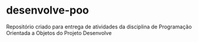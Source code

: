 # desenvolve-poo
Repositório criado para entrega de atividades da disciplina de Programação Orientada a Objetos do Projeto Desenvolve
